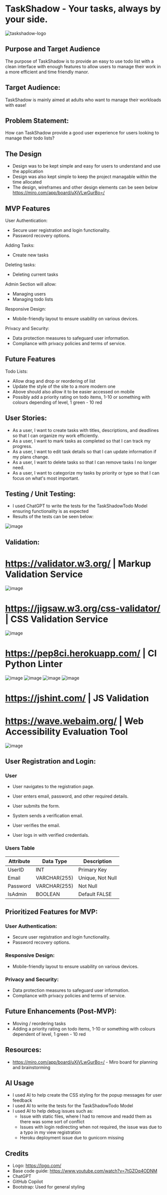 # TaskShadow - Your tasks, always by your side.

![taskshadow-logo](https://github.com/user-attachments/assets/dc6e788f-40b2-450d-9da1-01aba3b927d1)

## Purpose and Target Audience

The purpose of TaskShadow is to provide an easy to use todo list with a clean interface with enough features to allow users to manage their work in a more efficient and time friendly manor.

## Target Audience:

TaskShadow is mainly aimed at adults who want to manage their workloads with ease!

## Problem Statement:

How can TaskShadow provide a good user experience for users looking to manage their todo lists?

## The Design
* Design was to be kept simple and easy for users to understand and use the application
* Design was also kept simple to keep the project managable within the time allocated
* The design, wireframes and other design elements can be seen below
https://miro.com/app/board/uXjVLwGurBo=/

## MVP Features

User Authentication:
* Secure user registration and login functionality.
* Password recovery options.

Adding Tasks:
* Create new tasks

Deleting tasks:
* Deleting current tasks

Admin Section will allow:
* Managing users
* Managing todo lists

Responsive Design:
* Mobile-friendly layout to ensure usability on various devices.

Privacy and Security:
* Data protection measures to safeguard user information.
* Compliance with privacy policies and terms of service.

## Future Features

Todo Lists:
* Allow drag and drop or reordering of list
* Update the style of the site to a more modern one
* Above should also allow it to be easier accessed on mobile
* Possibly add a priority rating on todo items, 1-10 or something with colours depending of level, 1 green - 10 red    

## User Stories:

* As a user, I want to create tasks with titles, descriptions, and deadlines so that I can organize my work efficiently.
* As a user, I want to mark tasks as completed so that I can track my progress.
* As a user, I want to edit task details so that I can update information if my plans change.
* As a user, I want to delete tasks so that I can remove tasks I no longer need.
* As a user, I want to categorize my tasks by priority or type so that I can focus on what's most important.

## Testing / Unit Testing:
* I used ChatGPT to write the tests for the TaskShadowTodo Model ensuring functionality is as expected
* Results of the tests can be seen below:

![image](https://github.com/user-attachments/assets/3af7cb4d-3044-4576-9d2c-5cd7fbe6f65b)

## Validation:
# https://validator.w3.org/ | Markup Validation Service
![image](https://github.com/user-attachments/assets/927a94c2-67ab-4b92-a2dc-8be98b719e98)

# https://jigsaw.w3.org/css-validator/ | CSS Validation Service
![image](https://github.com/user-attachments/assets/ac505a62-8755-4a84-80c6-b3358f3a38a7)

# https://pep8ci.herokuapp.com/ | CI Python Linter
![image](https://github.com/user-attachments/assets/4886b5ff-7bea-4e54-aeff-6402bd539c2f)
![image](https://github.com/user-attachments/assets/f5df70d9-3cba-4e3c-8017-691a2b3f84a4)
![image](https://github.com/user-attachments/assets/900449f3-6eca-4ea4-8a9d-ff8f3feb2078)
![image](https://github.com/user-attachments/assets/df48d53a-2752-46ff-ad19-9310012114d9)

# https://jshint.com/ | JS Validation


# https://wave.webaim.org/ | Web Accessibility Evaluation Tool
![image](https://github.com/user-attachments/assets/77fe671c-14e7-4a5e-b912-bfa776d10efa)


## User Registration and Login:
### User

* User navigates to the registration page.
  
* User enters email, password, and other required details.
  
* User submits the form.
  
* System sends a verification email.
  
* User verifies the email.
  
* User logs in with verified credentials.

### Users Table
| Attribute | Data Type   | Description      |
|-----------|-------------|------------------|
| UserID    | INT         | Primary Key      |
| Email     | VARCHAR(255)| Unique, Not Null |
| Password  | VARCHAR(255)| Not Null         |
| IsAdmin   | BOOLEAN     | Default FALSE    |

## Prioritized Features for MVP:

### User Authentication:

* Secure user registration and login functionality.
* Password recovery options.

### Responsive Design:

* Mobile-friendly layout to ensure usability on various devices.

### Privacy and Security:

* Data protection measures to safeguard user information.
* Compliance with privacy policies and terms of service.

## Future Enhancements (Post-MVP):

* Moving / reordering tasks
* Adding a priority rating on todo items, 1-10 or something with colours dependent of level, 1 green - 10 red

## Resources:
* https://miro.com/app/board/uXjVLwGurBo=/ - Miro board for planning and brainstorming

## AI Usage
* I used AI to help create the CSS styling for the popup messages for user feedback
* I used AI to write the tests for the TaskShadowTodo Model
* I used AI to help debug issues such as:
  * Issue with static files, where I had to remove and readd them as there was some sort of conflict
  * Issues with login redirecting when not required, the issue was due to a typo in my view registration
  * Heroku deployment issue due to gunicorn missing

## Credits
* Logo: https://logo.com/
* Base code guide: https://www.youtube.com/watch?v=7tGZOq4ODNM
* ChatGPT
* GitHub Copilot
* Bootstrap: Used for general styling

